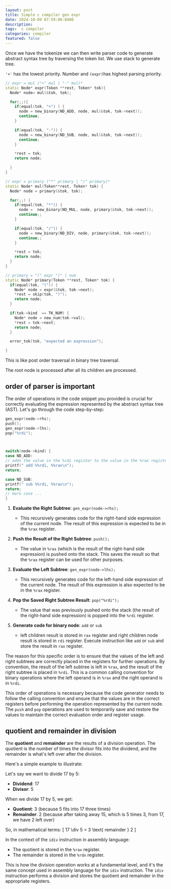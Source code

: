 ```yaml
---
layout: post
title: Simple c compiler gen expr     
date: 2024-10-09 07:59:00-0400
description:  
tags:  c compiler 
categories: compiler
featured: false
---
```



Once we have the tokenize we can then write parser code 
to generate abstract syntax tree by traversing the token list.
We use stack to generate tree.


`'+'` has the lowest priority.
Number and `(expr)`has highest parsing priority.


```cpp
// expr = mul ("+" mul | "-" mul)*
static Node* expr(Token **rest, Token* tok){
  Node* node= mul(&tok, tok);

  for(;;){
    if(equal(tok, "+") ) {
      node = new_binary(ND_ADD, node, mul(&tok, tok->next));
      continue;
    }

    if(equal(tok, "-")) {
      node = new_binary(ND_SUB, node, mul(&tok, tok->next));
      continue;
    }

    *rest = tok;
    return node;

  }
}

// expr = primary ("*" primary | "/" primary)*
static Node* mul(Token**rest, Token* tok) {
  Node* node = primary(&tok, tok);

  for(;;) {
    if(equal(tok, "*")) {
      node =  new_binary(ND_MUL, node, primary(&tok, tok->next));
      continue;;
    }

    if(equal(tok, "/")) {
      node = new_binary(ND_DIV, node, primary(&tok, tok->next));
      continue;;
    }

    *rest = tok;
    return node;
  }
}

// primary = "(" expr ")" | num
static Node* primary(Token **rest, Token* tok) {
  if(equal(tok, "(")) {
    Node* node = expr(&tok, tok->next);
    *rest = skip(tok, ")");
    return node;
  }

  if(tok->kind  == TK_NUM) {
    Node* node = new_num(tok->val);
    *rest = tok->next;
    return node;
  }

  error_tok(tok, "expected an expression");

}
```

This is like post order traversal in binary tree traversal.

The root node is processed after all its children are processed.

## order of parser is important   
The order of operations in the code snippet you provided is crucial for correctly evaluating the expression represented by the abstract syntax tree (AST). Let's go through the code step-by-step:

```c
gen_expr(node->rhs);
push();
gen_expr(node->lhs);
pop("%rdi");



switch(node->kind) {
case ND_ADD:
// adds the value in the %rdi register to the value in the %rax register, and stores the result in %rax.
printf(" add %%rdi, %%rax\n");
return;

case ND_SUB:
printf(" sub %%rdi, %%rax\n");
return;
// more case ...
}

```

1. **Evaluate the Right Subtree**: `gen_expr(node->rhs);`
   - This recursively generates code for the right-hand side expression of the current node. The result of this expression is expected to be in the `%rax` register.

2. **Push the Result of the Right Subtree**: `push();`
   - The value in `%rax` (which is the result of the right-hand side expression) is pushed onto the stack. This saves the result so that the `%rax` register can be used for other purposes.

3. **Evaluate the Left Subtree**: `gen_expr(node->lhs);`
   - This recursively generates code for the left-hand side expression of the current node. The result of this expression is also expected to be in the `%rax` register.

4. **Pop the Saved Right Subtree Result**: `pop("%rdi");`
   - The value that was previously pushed onto the stack (the result of the right-hand side expression) is popped into the `%rdi` register.

5. **Generate code for binary node**: `add` or `sub`
   -  left children result is stored in `rax` register and right children node result is stored in `rdi` register. Execute instruction like `add` or `sub` and store the result in `rax` register.

The reason for this specific order is to ensure that the values of the left and right subtrees are correctly placed in the registers for further operations.
By convention, the result of the left subtree is left in `%rax`, and the result of the right subtree is placed in `%rdi`. 
This is a common calling convention for binary operations where the left operand is in `%rax` and the right operand is in `%rdi`.

This order of operations is necessary because the code generator needs to follow the calling convention and ensure that the
values are in the correct registers before performing the operation represented by the current node. 
The `push` and `pop` operations are used to temporarily save and restore the values to maintain the correct evaluation order and register usage.



## quotient and remainder in division

The **quotient** and **remainder** are the results of a division operation. The quotient is the number of times the divisor fits into the dividend, and the remainder is what's left over after the division.

Here's a simple example to illustrate:

Let's say we want to divide 17 by 5:
- **Dividend**: 17
- **Divisor**: 5

When we divide 17 by 5, we get:
- **Quotient**: 3 (because 5 fits into 17 three times)
- **Remainder**: 2 (because after taking away 15, which is 5 times 3, from 17, we have 2 left over)

So, in mathematical terms:
\[ 17 \div 5 = 3 \text{ remainder } 2 \]

In the context of the `idiv` instruction in assembly language:
- The quotient is stored in the `%rax` register.
- The remainder is stored in the `%rdx` register.

This is how the division operation works at a fundamental level, and it's the same concept used in assembly language for the `idiv` instruction. The `idiv` instruction performs a division and stores the quotient and remainder in the appropriate registers.
